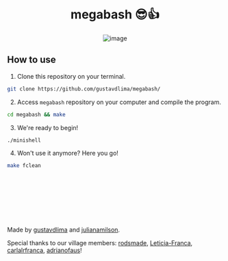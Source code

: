 <div align="center">

  # megabash 😎👍
  
  ![image](https://user-images.githubusercontent.com/67876847/188789023-841ce11e-14b7-4359-955c-14e4d6cc119b.png)

</div>

## How to use

1. Clone this repository on your terminal. 
```bash
git clone https://github.com/gustavdlima/megabash/
```

2. Access `megabash` repository on your computer and compile the program.
```bash
cd megabash && make
```

3. We're ready to begin!
```bash
./minishell
```

4. Won't use it anymore? Here you go!
```bash
make fclean
```

<br /><br /><br /><br /><br /><br /><br />
Made by [gustavdlima](https://github.com/gustavdlima/) and [julianamilson](https://github.com/julianamilson/).

Special thanks to our village members: [rodsmade](https://github.com/rodsmade), [Leticia-Franca](https://github.com/Leticia-Franca), [carlalrfranca](https://github.com/carlalrfranca), [adrianofaus](https://github.com/adrianofaus)!
